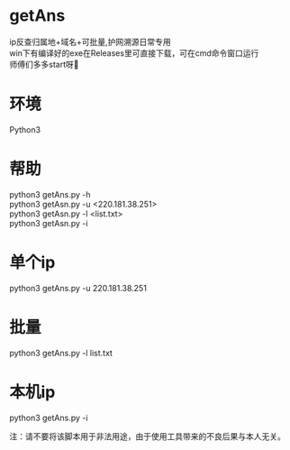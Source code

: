 # getAns

ip反查归属地+域名+可批量,护网溯源日常专用<br>
win下有编译好的exe在Releases里可直接下载，可在cmd命令窗口运行<br>
师傅们多多start呀🥳

# 环境
Python3

# 帮助<br>
python3 getAns.py -h <br>
python3 getAsn.py -u <220.181.38.251><br>
python3 getAsn.py -l <list.txt><br>
python3 getAsn.py -i <br>

# 单个ip<br>
python3 getAns.py -u 220.181.38.251 <br>

# 批量<br>
python3 getAns.py -l list.txt <br>

# 本机ip<br>
python3 getAns.py -i <br>


注：请不要将该脚本用于非法用途，由于使用工具带来的不良后果与本人无关。

